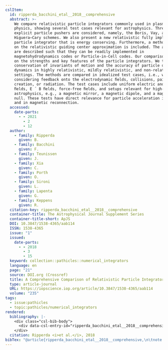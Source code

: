 ```yaml
---
cslItem:
  id: ripperda_bacchini_etal__2018__comprehensive
  abstract: >-
    We compare relativistic particle integrators commonly used in plasma
    physics, showing several test cases relevant for astrophysics. Three
    explicit particle pushers are considered, namely, the Boris, Vay, and
    Higuera–Cary schemes. We also present a new relativistic fully implicit
    particle integrator that is energy conserving. Furthermore, a method based
    on the relativistic guiding center approximation is included. The algorithms
    are described such that they can be readily implemented in
    magnetohydrodynamics codes or Particle-in-Cell codes. Our comparison focuses
    on the strengths and key features of the particle integrators. We test the
    conservation of invariants of motion and the accuracy of particle drift
    dynamics in highly relativistic, mildly relativistic, and non-relativistic
    settings. The methods are compared in idealized test cases, i.e., without
    considering feedback onto the electrodynamic ﬁelds, collisions, pair
    creation, or radiation. The test cases include uniform electric and magnetic
    ﬁelds, E ´ B ﬁelds, force-free ﬁelds, and setups relevant for high-energy
    astrophysics, e.g., a magnetic mirror, a magnetic dipole, and a magnetic
    null. These tests have direct relevance for particle acceleration in shocks
    and in magnetic reconnection.
  accessed:
    date-parts:
      - - 2021
        - 2
        - 12
  author:
    - family: Ripperda
      given: B.
    - family: Bacchini
      given: F.
    - family: Teunissen
      given: J.
    - family: Xia
      given: C.
    - family: Porth
      given: O.
    - family: Sironi
      given: L.
    - family: Lapenta
      given: G.
    - family: Keppens
      given: R.
  citation-key: ripperda_bacchini_etal__2018__comprehensive
  container-title: The Astrophysical Journal Supplement Series
  container-title-short: ApJS
  DOI: 10.3847/1538-4365/aab114
  ISSN: 1538-4365
  issue: "1"
  issued:
    date-parts:
      - - 2018
        - 3
        - 15
  keyword: collection::pathicles::numerical_integrators
  language: en
  page: "21"
  source: DOI.org (Crossref)
  title: A Comprehensive Comparison of Relativistic Particle Integrators
  type: article-journal
  URL: https://iopscience.iop.org/article/10.3847/1538-4365/aab114
  volume: "235"
tags:
  - issue:pathicles
  - topic:pathicles/numerical_integrators
rendered:
  bibliography: |-
    <div class="csl-bib-body">
      <div data-csl-entry-id="ripperda_bacchini_etal__2018__comprehensive" class="csl-entry">Ripperda, B. <i>et al.</i> 2018 “A Comprehensive Comparison of Relativistic Particle Integrators,” <i>The Astrophysical Journal Supplement Series</i>, 235(1), p. 21. doi:10.3847/1538-4365/aab114.</div>
    </div>
  citation: Ripperda <i>et al.</i>, 2018
bibTex: "@article{ripperda_bacchini_etal__2018__comprehensive,\n\tnote = {[Online; accessed 2021-02-12]},\n\tauthor = {Ripperda, B. and Bacchini, F. and Teunissen, J. and Xia, C. and Porth, O. and Sironi, L. and Lapenta, G. and Keppens, R.},\n\tjournal = {The Astrophysical Journal Supplement Series},\n\tnumber = {1},\n\tyear = {2018},\n\tmonth = {mar 15},\n\tpages = {21},\n\ttitle = {A {Comprehensive} {Comparison} of {Relativistic} {Particle} {Integrators}},\n\thowpublished = {https://iopscience.iop.org/article/10.3847/1538-4365/aab114},\n\tvolume = {235},\n}\n\n"
---
```

